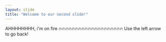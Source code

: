 ```yaml
---
layout: slide
title: "Welcome to our second slide!"
---
```

AHHHHHHHH, i'm on fire 🔥🔥🔥🔥🔥🔥🔥🔥🔥🔥🔥🔥🔥🔥🔥🔥🔥🔥🔥🔥
Use the left arrow to go back!
